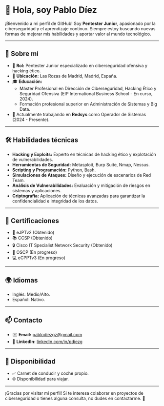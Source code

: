 # 👋 Hola, soy Pablo Díez

¡Bienvenido a mi perfil de GitHub! Soy **Pentester Junior**, apasionado por la ciberseguridad y el aprendizaje continuo. Siempre estoy buscando nuevas formas de mejorar mis habilidades y aportar valor al mundo tecnológico.

---

## 🚀 Sobre mí

- 🎯 **Rol:** Pentester Junior especializado en ciberseguridad ofensiva y hacking ético.
- 📍 **Ubicación:** Las Rozas de Madrid, Madrid, España.
- 🎓 **Educación:**
  - Máster Profesional en Dirección de Ciberseguridad, Hacking Ético y Seguridad Ofensiva (EIP International Business School - En curso, 2024).
  - Formación profesional superior en Administración de Sistemas y Big Data.
- 🌱 Actualmente trabajando en **Redsys** como Operador de Sistemas (2024 - Presente).

---

## 🛠️ Habilidades técnicas

- **Hacking y Exploits:** Experto en técnicas de hacking ético y explotación de vulnerabilidades.
- **Herramientas de Seguridad:** Metasploit, Burp Suite, Nmap, Nessus.
- **Scripting y Programación:** Python, Bash.
- **Simulaciones de Ataques:** Diseño y ejecución de escenarios de Red Team.
- **Análisis de Vulnerabilidades:** Evaluación y mitigación de riesgos en sistemas y aplicaciones.
- **Criptografía:** Aplicación de técnicas avanzadas para garantizar la confidencialidad e integridad de los datos.

---

## 📜 Certificaciones

- 🏅 eJPTv2 (Obtenido)
- 📚 CCSP (Obtenido)
- 🔒 Cisco IT Specialist Network Security (Obtenido)
- 🚀 OSCP (En progreso)
- 💻 eCPPTv3 (En progreso)

---

## 🌍 Idiomas

- Inglés: Medio/Alto.
- Español: Nativo.

---

## 📫 Contacto

- ✉️ **Email:** [pablodiezgz@gmail.com](mailto:pablodiezgz@gmail.com)
- 🔗 **LinkedIn:** [linkedin.com/in/pdiezg](https://www.linkedin.com/in/pdiezg/)

---

## 🤝 Disponibilidad

- ✅ Carnet de conducir y coche propio.
- 🌐 Disponibilidad para viajar.

---

¡Gracias por visitar mi perfil! Si te interesa colaborar en proyectos de ciberseguridad o tienes alguna consulta, no dudes en contactarme. 🚀
